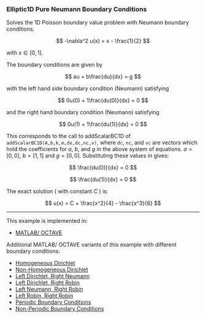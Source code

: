### Elliptic1D Pure Neumann Boundary Conditions

Solves the 1D Poisson boundary value problem with Neumann boundary conditions.

$$
-\nabla^2 u(x) = x - \frac{1}{2}
$$

with $x\in[0,1]$.

The boundary conditions are given by

$$
au + b\frac{du}{dx} = g
$$

with the left hand side boundary condition (Neumann) satisfying

$$
0u(0) + 1\frac{du(0)}{dx} = 0
$$

and the right hand boundary condition (Neumann) satisfying

$$
0u(1) + 1\frac{du(1)}{dx} = 0
$$

This corresponds to the call to addScalarBC1D of `addScalarBC1D(A,b,k,m,dx,dc,nc,v)`, where `dc`, `nc`, and `vc` are vectors which hold the coefficients for $a$, $b$, and $g$ in the above system of equations. $a=[0,0]$, $b=[1,1]$ and $g=[0,0]$. 
Substituting these values in gives:

$$
\frac{du(0)}{dx} = 0
$$

$$
\frac{du(1)}{dx} = 0
$$

The exact solution ( with constant $C$ ) is:

$$
u(x) = C + \frac{x^2}{4} - \frac{x^3}{6}
$$

---

This example is implemented in:
- [MATLAB/ OCTAVE](https://github.com/csrc-sdsu/mole/blob/main/examples/matlab/elliptic1DLeftNeumannRightNeumann.m)

Additional MATLAB/ OCTAVE variants of this example with different boundary conditions:
- [Homogeneous Dirichlet](https://github.com/csrc-sdsu/mole/blob/main/examples/matlab/elliptic1DHomogeneousDirichlet.m)
- [Non-Homogeneous Dirichlet](https://github.com/csrc-sdsu/mole/blob/main/examples/matlab/elliptic1DNonHomogeneousDirichlet.m)
- [Left Dirichlet, Right Neumann](https://github.com/csrc-sdsu/mole/blob/main/examples/matlab/elliptic1DLeftDirichletRightNeumann.m)
- [Left Dirichlet, Right Robin](https://github.com/csrc-sdsu/mole/blob/main/examples/matlab/elliptic1DLeftDirichletRightRobin.m)
- [Left Neumann, Right Robin](https://github.com/csrc-sdsu/mole/blob/main/examples/matlab/elliptic1DLeftNeumannRightRobin.m)
- [Left Robin, Right Robin](https://github.com/csrc-sdsu/mole/blob/main/examples/matlab/elliptic1DLeftRobinRightRobin.m)
- [Periodic Boundary Conditions](https://github.com/csrc-sdsu/mole/blob/main/examples/matlab/elliptic1DPeriodicBC.m)
- [Non-Periodic Boundary Conditions](https://github.com/csrc-sdsu/mole/blob/main/examples/matlab/elliptic1DNonPeriodicBC.m)
